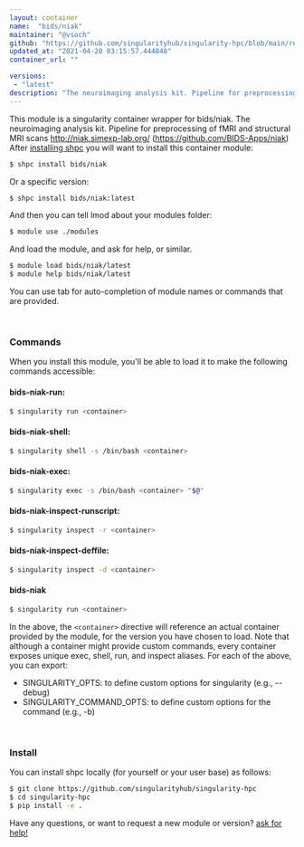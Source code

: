 ```yaml
---
layout: container
name:  "bids/niak"
maintainer: "@vsoch"
github: "https://github.com/singularityhub/singularity-hpc/blob/main/registry/bids/niak/container.yaml"
updated_at: "2021-04-20 03:15:57.444848"
container_url: ""

versions:
 - "latest"
description: "The neuroimaging analysis kit. Pipeline for preprocessing of fMRI and structural MRI scans http://niak.simexp-lab.org/ (https://github.com/BIDS-Apps/niak)"
---
```


This module is a singularity container wrapper for bids/niak.
The neuroimaging analysis kit. Pipeline for preprocessing of fMRI and structural MRI scans http://niak.simexp-lab.org/ (https://github.com/BIDS-Apps/niak)
After [installing shpc](#install) you will want to install this container module:

```bash
$ shpc install bids/niak
```

Or a specific version:

```bash
$ shpc install bids/niak:latest
```

And then you can tell lmod about your modules folder:

```bash
$ module use ./modules
```

And load the module, and ask for help, or similar.

```bash
$ module load bids/niak/latest
$ module help bids/niak/latest
```

You can use tab for auto-completion of module names or commands that are provided.

<br>

### Commands

When you install this module, you'll be able to load it to make the following commands accessible:

#### bids-niak-run:

```bash
$ singularity run <container>
```

#### bids-niak-shell:

```bash
$ singularity shell -s /bin/bash <container>
```

#### bids-niak-exec:

```bash
$ singularity exec -s /bin/bash <container> "$@"
```

#### bids-niak-inspect-runscript:

```bash
$ singularity inspect -r <container>
```

#### bids-niak-inspect-deffile:

```bash
$ singularity inspect -d <container>
```



#### bids-niak

```bash
$ singularity run <container>
```


In the above, the `<container>` directive will reference an actual container provided
by the module, for the version you have chosen to load. Note that although a container
might provide custom commands, every container exposes unique exec, shell, run, and
inspect aliases. For each of the above, you can export:

 - SINGULARITY_OPTS: to define custom options for singularity (e.g., --debug)
 - SINGULARITY_COMMAND_OPTS: to define custom options for the command (e.g., -b)

<br>
  
### Install

You can install shpc locally (for yourself or your user base) as follows:

```bash
$ git clone https://github.com/singularityhub/singularity-hpc
$ cd singularity-hpc
$ pip install -e .
```

Have any questions, or want to request a new module or version? [ask for help!](https://github.com/singularityhub/singularity-hpc/issues)
